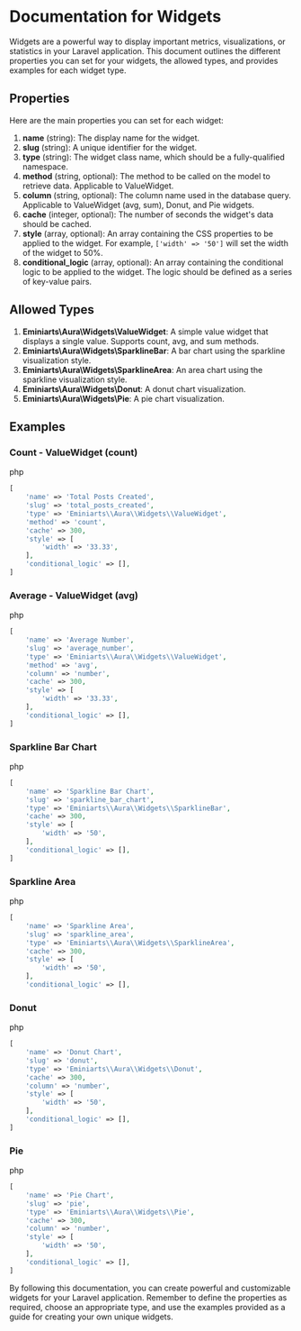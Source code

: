 
Documentation for Widgets
=========================

Widgets are a powerful way to display important metrics, visualizations, or statistics in your Laravel application. This document outlines the different properties you can set for your widgets, the allowed types, and provides examples for each widget type.

Properties
----------

Here are the main properties you can set for each widget:

1.  **name** (string): The display name for the widget.
2.  **slug** (string): A unique identifier for the widget.
3.  **type** (string): The widget class name, which should be a fully-qualified namespace.
4.  **method** (string, optional): The method to be called on the model to retrieve data. Applicable to ValueWidget.
5.  **column** (string, optional): The column name used in the database query. Applicable to ValueWidget (avg, sum), Donut, and Pie widgets.
6.  **cache** (integer, optional): The number of seconds the widget's data should be cached.
7.  **style** (array, optional): An array containing the CSS properties to be applied to the widget. For example, `['width' => '50']` will set the width of the widget to 50%.
8.  **conditional\_logic** (array, optional): An array containing the conditional logic to be applied to the widget. The logic should be defined as a series of key-value pairs.

Allowed Types
-------------

1.  **Eminiarts\\Aura\\Widgets\\ValueWidget**: A simple value widget that displays a single value. Supports count, avg, and sum methods.
2.  **Eminiarts\\Aura\\Widgets\\SparklineBar**: A bar chart using the sparkline visualization style.
3.  **Eminiarts\\Aura\\Widgets\\SparklineArea**: An area chart using the sparkline visualization style.
4.  **Eminiarts\\Aura\\Widgets\\Donut**: A donut chart visualization.
5.  **Eminiarts\\Aura\\Widgets\\Pie**: A pie chart visualization.

Examples
--------

### Count - ValueWidget (count)

php

```php
[
    'name' => 'Total Posts Created',
    'slug' => 'total_posts_created',
    'type' => 'Eminiarts\\Aura\\Widgets\\ValueWidget',
    'method' => 'count',
    'cache' => 300,
    'style' => [
        'width' => '33.33',
    ],
    'conditional_logic' => [],
]
```

### Average - ValueWidget (avg)

php

```php
[
    'name' => 'Average Number',
    'slug' => 'average_number',
    'type' => 'Eminiarts\\Aura\\Widgets\\ValueWidget',
    'method' => 'avg',
    'column' => 'number',
    'cache' => 300,
    'style' => [
        'width' => '33.33',
    ],
    'conditional_logic' => [],
]
```

### Sparkline Bar Chart

php

```php
[
    'name' => 'Sparkline Bar Chart',
    'slug' => 'sparkline_bar_chart',
    'type' => 'Eminiarts\\Aura\\Widgets\\SparklineBar',
    'cache' => 300,
    'style' => [
        'width' => '50',
    ],
    'conditional_logic' => [],
]
```

### Sparkline Area

php

```php
[
    'name' => 'Sparkline Area',
    'slug' => 'sparkline_area',
    'type' => 'Eminiarts\\Aura\\Widgets\\SparklineArea',
    'cache' => 300,
    'style' => [
        'width' => '50',
    ],
    'conditional_logic' => [],
```



### Donut

php

```php
[
    'name' => 'Donut Chart',
    'slug' => 'donut',
    'type' => 'Eminiarts\\Aura\\Widgets\\Donut',
    'cache' => 300,
    'column' => 'number',
    'style' => [
        'width' => '50',
    ],
    'conditional_logic' => [],
]
```

### Pie

php

```php
[
    'name' => 'Pie Chart',
    'slug' => 'pie',
    'type' => 'Eminiarts\\Aura\\Widgets\\Pie',
    'cache' => 300,
    'column' => 'number',
    'style' => [
        'width' => '50',
    ],
    'conditional_logic' => [],
]
```

By following this documentation, you can create powerful and customizable widgets for your Laravel application. Remember to define the properties as required, choose an appropriate type, and use the examples provided as a guide for creating your own unique widgets.